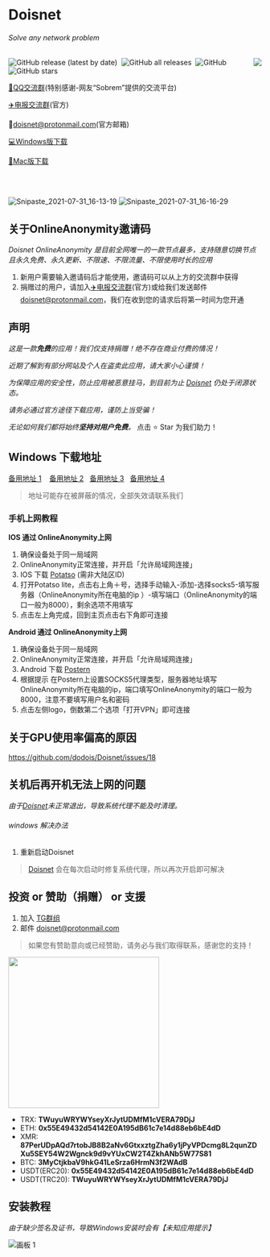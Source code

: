 # Doisnet 
###### Solve any network problem

<img align="right" src="https://user-images.githubusercontent.com/73285310/117543679-68f9b680-b050-11eb-9286-7d806d6f5f08.png">
<p>
  <img alt="GitHub release (latest by date)" src="https://img.shields.io/github/downloads/dodois/Doisnet/latest/total?style=flat-square">&nbsp;
  <img alt="GitHub all releases" src="https://img.shields.io/github/downloads/dodois/Doisnet/total?style=flat-square">&nbsp;
  <img alt="GitHub" src="https://img.shields.io/github/license/dodois/Doisnet?style=flat-square">&nbsp;
  <img alt="GitHub stars" src="https://img.shields.io/github/stars/dodois/Doisnet?style=flat-square">
</p>

[:penguin:QQ交流群](https://jq.qq.com/?_wv=1027&k=ytGmINy8)(特别感谢-网友“Sobrem”提供的交流平台)

[:airplane:电报交流群](https://t.me/dosvpn)(官方)

📧<doisnet@protonmail.com>(官方邮箱)

[:computer:Windows版下载](http://dlj.bz/doisnet)

[:apple:Mac版下载](https://github.com/dodois/Doisnet/issues/3)

<br/>
<br/>

![Snipaste_2021-07-31_16-13-19](https://user-images.githubusercontent.com/73285310/127733596-820aeef9-dd16-4a6d-9712-f6bdc45b0507.png)
![Snipaste_2021-07-31_16-16-29](https://user-images.githubusercontent.com/73285310/127733682-54177fe6-ba80-4d10-a465-68ff4419bb3c.png)

## 关于OnlineAnonymity邀请码

*Doisnet OnlineAnonymity 是目前全网唯一的一款节点最多，支持随意切换节点且永久免费、永久更新、不限速、不限流量、不限使用时长的应用*

1. 新用户需要输入邀请码后才能使用，邀请码可以从上方的交流群中获得
2. 捐赠过的用户，请加入[:airplane:电报交流群](https://t.me/dosvpn)(官方)或给我们发送邮件<doisnet@protonmail.com>，我们在收到您的请求后将第一时间为您开通

## 声明
*这是一款**免费**的应用！我们仅支持捐赠！绝不存在商业付费的情况！*

*近期了解到有部分网站及个人在盗卖此应用，请大家小心谨慎！*

*为保障应用的安全性，防止应用被恶意挂马，到目前为止 [Doisnet](https://github.com/dodois/Doisnet) 仍处于闭源状态。*

*请务必通过官方途径下载应用，谨防上当受骗！*

*无论如何我们都将始终**坚持对用户免费**。* 点击 ⭐ Star 为我们助力！

## Windows 下载地址
[备用地址 1](http://dlj.bz/doisnet) &nbsp;&nbsp;
[备用地址 2](https://hub.fastgit.org/dodois/Doisnet/releases/download/v0.1.5/doisnet-0.1.5.Setup.exe)&nbsp;&nbsp;
[备用地址 3](https://github.com/dodois/Doisnet/releases/download/v0.1.5/doisnet-0.1.5.Setup.exe)&nbsp;&nbsp; 
[备用地址 4](http://nr.doisnet.com/api/v1/app/download/win64)
> 地址可能存在被屏蔽的情况，全部失效请联系我们

### 手机上网教程
**IOS 通过 OnlineAnonymity上网**
1. 确保设备处于同一局域网
2. OnlineAnonymity正常连接，并开启「允许局域网连接」
3. IOS 下载 [Potatso](https://potatso.com/) (需非大陆区ID) 
4. 打开Potatso lite，点击右上角＋号，选择手动输入-添加-选择socks5-填写服务器（OnlineAnonymity所在电脑的ip ）-填写端口（OnlineAnonymity的端口一般为8000），剩余选项不用填写
5. 点击左上角完成，回到主页点击右下角即可连接

**Android 通过 OnlineAnonymity上网**
1. 确保设备处于同一局域网
2. OnlineAnonymity正常连接，并开启「允许局域网连接」
3. Android 下载 [Postern](https://play.google.com/store/apps/details?id=com.tunnelworkshop.postern&hl=en_US&gl=US)
4. 根据提示 在Postern上设置SOCKS5代理类型，服务器地址填写OnlineAnonymity所在电脑的ip，端口填写OnlineAnonymity的端口一般为8000，注意不要填写用户名和密码
5. 点击左侧logo，倒数第二个选项「打开VPN」即可连接

## 关于GPU使用率偏高的原因
https://github.com/dodois/Doisnet/issues/18

## 关机后再开机无法上网的问题
*由于[Doisnet](https://github.com/dodois/Doisnet)未正常退出，导致系统代理不能及时清理。*
###### windows 解决办法
1. 重新启动Doisnet
> [Doisnet](https://github.com/dodois/Doisnet) 会在每次启动时修复系统代理，所以再次开启即可解决

## 投资 or 赞助（捐赠） or 支援
1. 加入 [TG群组](https://t.me/dosvpn)
2. 邮件 <doisnet@protonmail.com>
> 如果您有赞助意向或已经赞助，请务必与我们取得联系，感谢您的支持！
<img src="https://user-images.githubusercontent.com/73285310/128438492-119e67c4-9ddf-46cb-93fe-1542d9117bdc.jpeg" width = "300"/>

- TRX: **TWuyuWRYWYseyXrJytUDMfM1cVERA79DjJ**
- ETH: **0x55E49432d54142E0A195dB61c7e14d88eb6bE4dD**
- XMR: **87PerUDpAQd7rtobJB8B2aNv6GtxxztgZha6y1jPyVPDcmg8L2qunZDXu5SEY54W2Wgnck9d9vYUxCW2T4ZkhANb5W77S81**
- BTC: **3MyCtjkbaV9hkG41LeSrza6HrmN3f2WAdB**
- USDT(ERC20): **0x55E49432d54142E0A195dB61c7e14d88eb6bE4dD**
- USDT(TRC20): **TWuyuWRYWYseyXrJytUDMfM1cVERA79DjJ**

## 安装教程
*由于缺少签名及证书，导致Windows安装时会有【未知应用提示】*

![画板 1](https://user-images.githubusercontent.com/73285310/124885343-c0db7c00-e005-11eb-813e-0b948b95161d.png)
